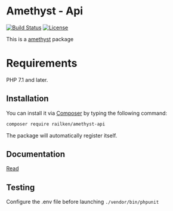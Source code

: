 # Amethyst - Api

[![Build Status](https://travis-ci.org/railken/amethyst-api.svg?branch=master)](https://travis-ci.org/railken/amethyst-api)
[![License](https://img.shields.io/badge/License-MIT-yellow.svg)](https://opensource.org/licenses/MIT)

This is a [amethyst](https://github.com/railken/amethyst) package

# Requirements

PHP 7.1 and later.

## Installation

You can install it via [Composer](https://getcomposer.org/) by typing the following command:

```bash
composer require railken/amethyst-api
```

The package will automatically register itself.

## Documentation

[Read](docs/index.md)

## Testing

Configure the .env file before launching `./vendor/bin/phpunit`